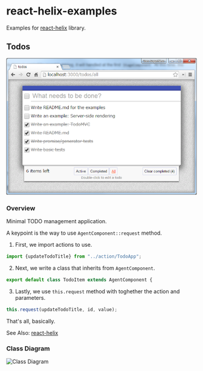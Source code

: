 # react-helix-examples

Examples for [react-helix](https://github.com/mysticatea/react-helix) library.

## Todos

![Todos](./todos.png)

### Overview

Minimal TODO management application.

A keypoint is the way to use `AgentComponent::request` method.

1. First, we import actions to use.

  ```js
  import {updateTodoTitle} from "../action/TodoApp";
  ```

2. Next, we write a class that inherits from `AgentComponent`.

  ```js
  export default class TodoItem extends AgentComponent {
  ```

3. Lastly, we use `this.request` method with toghether the action and parameters.

  ```js
  this.request(updateTodoTitle, id, value);
  ```

That's all, basically.

See Also: [react-helix](https://github.com/mysticatea/react-helix)

### Class Diagram

![Class Diagram](http://www.plantuml.com/plantuml/svg/bPJ1RgCm48RlFCM84-csqNRtXb8ab6QrqQRTbHhbKlNWW9LQQp02anmgthtOsDYGcBOtxFduP_xns0LA_gC3XWUMOWfl7a12KLN1bgKiBWfOB62TPJL7UueXYYG1y0tYvNQzMy4TtC9RnH4dIQCYoxyF_pQhxUg-3VuO1-FDfjt-ETwkNjaf_qFoD8IyplQuLFi9gtE-vZYhWZDaDc9FXBzsg2YNipA4W8XrACs8qFFB3EuYUnbgevR8ayuK716jiPNFiA9mtQAhcvl8bvdW-tn-vVVw5YCGwM1zYHjqNUmusqvQ-nKlINvG6vnmYaTx2SiAYZbksJrZ5AFSShSLFsXdtM-pq2vPWqkjec6bDQGRh_6yGWrHd732SckAVENV1zIFb0M9L2XDjLoGYI7istmzD6VwFvwU4cViY9qgfcSVISIKzgwrN3NISslKHOguBAFhiRkEQxZK_qb9SngVa1sUb5EtjJij_JKvSsySEkDxTFOAe2F-TBSfGsbmETnuvkQfQPlFevuCszjLLpYAd9IyWWQp9dn7yEc3-PR8Oj6MS-XoAFGtHYak9TbzAh35Scw3lnZZ2km-7Q38jo4LxpSUyKbMdnSrloIihVNLYiL8tFH41kJR9gtin1d2hMyzWcTW6pNM782nv00iMrQVTDJsg0G4tCM7pwhCCLInna0TkJqCLhUdmK6Zfz51cwVGndi7)

